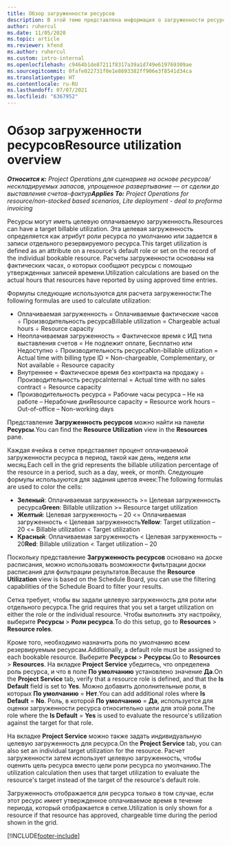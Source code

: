 ```yaml
---
title: Обзор загруженности ресурсов
description: В этой теме представлена информация о загруженности ресурсов в Project Operations.
author: ruhercul
ms.date: 11/05/2020
ms.topic: article
ms.reviewer: kfend
ms.author: ruhercul
ms.custom: intro-internal
ms.openlocfilehash: c9464b1de87211f8317a39a1d749e619769309ae
ms.sourcegitcommit: 0fafe022731f0e1e8693382ff906e3f8541d34ca
ms.translationtype: HT
ms.contentlocale: ru-RU
ms.lasthandoff: 07/07/2021
ms.locfileid: "6367952"
---
```

# <a name="resource-utilization-overview"></a><span data-ttu-id="620f3-103">Обзор загруженности ресурсов</span><span class="sxs-lookup"><span data-stu-id="620f3-103">Resource utilization overview</span></span>

<span data-ttu-id="620f3-104">_**Относится к:** Project Operations для сценариев на основе ресурсов/нескладируемых запасов, упрощенное развертывание — от сделки до выставления счетов-фактур_</span><span class="sxs-lookup"><span data-stu-id="620f3-104">_**Applies To:** Project Operations for resource/non-stocked based scenarios, Lite deployment - deal to proforma invoicing_</span></span>

<span data-ttu-id="620f3-105">Ресурсы могут иметь целевую оплачиваемую загруженность.</span><span class="sxs-lookup"><span data-stu-id="620f3-105">Resources can have a target billable utilization.</span></span> <span data-ttu-id="620f3-106">Эта целевая загруженность определяется как атрибут роли ресурса по умолчанию или задается в записи отдельного резервируемого ресурса.</span><span class="sxs-lookup"><span data-stu-id="620f3-106">This target utilization is defined as an attribute on a resource's default role or set on the record of the individual bookable resource.</span></span> <span data-ttu-id="620f3-107">Расчеты загруженности основаны на фактических часах, о которых сообщают ресурсы с помощью утвержденных записей времени.</span><span class="sxs-lookup"><span data-stu-id="620f3-107">Utilization calculations are based on the actual hours that resources have reported by using approved time entries.</span></span>

<span data-ttu-id="620f3-108">Формулы следующие используются для расчета загруженности:</span><span class="sxs-lookup"><span data-stu-id="620f3-108">The following formulas are used to calculate utilization:</span></span>

  - <span data-ttu-id="620f3-109">Оплачиваемая загруженность = Оплачиваемые фактические часов ÷ Производительность ресурса</span><span class="sxs-lookup"><span data-stu-id="620f3-109">Billable utilization = Chargeable actual hours ÷ Resource capacity</span></span>
  - <span data-ttu-id="620f3-110">Неоплачиваемая загруженность = Фактическое время с ИД типа выставления счетов = Не подлежит оплате, Бесплатно или Недоступно ÷ Производительность ресурса</span><span class="sxs-lookup"><span data-stu-id="620f3-110">Non-billable utilization = Actual time with billing type ID = Non-chargeable, Complementary, or Not available ÷ Resource capacity</span></span>
  - <span data-ttu-id="620f3-111">Внутреннее = Фактическое время без контракта на продажу ÷ Производительность ресурса</span><span class="sxs-lookup"><span data-stu-id="620f3-111">Internal = Actual time with no sales contract ÷ Resource capacity</span></span>
  - <span data-ttu-id="620f3-112">Производительность ресурса = Рабочие часы ресурса – Не на работе – Нерабочие дни</span><span class="sxs-lookup"><span data-stu-id="620f3-112">Resource capacity = Resource work hours – Out-of-office – Non-working days</span></span>

<span data-ttu-id="620f3-113">Представление **Загруженность ресурсов** можно найти на панели **Ресурсы**.</span><span class="sxs-lookup"><span data-stu-id="620f3-113">You can find the **Resource Utilization** view in the **Resources** pane.</span></span>

<span data-ttu-id="620f3-114">Каждая ячейка в сетке представляет процент оплачиваемой загруженности ресурса в период, такой как день, неделя или месяц.</span><span class="sxs-lookup"><span data-stu-id="620f3-114">Each cell in the grid represents the billable utilization percentage of the resource in a period, such as a day, week, or month.</span></span> <span data-ttu-id="620f3-115">Следующие формулы используются для задания цветов ячеек:</span><span class="sxs-lookup"><span data-stu-id="620f3-115">The following formulas are used to color the cells:</span></span>

  - <span data-ttu-id="620f3-116">**Зеленый**: Оплачиваемая загруженность >= Целевая загруженность ресурса</span><span class="sxs-lookup"><span data-stu-id="620f3-116">**Green**: Billable utilization >= Resource target utilization</span></span>
  - <span data-ttu-id="620f3-117">**Желтый**: Целевая загруженность – 20 <= Оплачиваемая загруженность < Целевая загруженность</span><span class="sxs-lookup"><span data-stu-id="620f3-117">**Yellow**: Target utilization – 20 <= Billable utilization < Target utilization</span></span>
  - <span data-ttu-id="620f3-118">**Красный**: Оплачиваемая загруженность < Целевая загруженность – 20</span><span class="sxs-lookup"><span data-stu-id="620f3-118">**Red**: Billable utilization < Target utilization – 20</span></span>

<span data-ttu-id="620f3-119">Поскольку представление **Загруженность ресурсов** основано на доске расписания, можно использовать возможности фильтрации доски расписания для фильтрации результатов.</span><span class="sxs-lookup"><span data-stu-id="620f3-119">Because the **Resource Utilization** view is based on the Schedule Board, you can use the filtering capabilities of the Schedule Board to filter your results.</span></span>

<span data-ttu-id="620f3-120">Сетка требует, чтобы вы задали целевую загруженность для роли или отдельного ресурса.</span><span class="sxs-lookup"><span data-stu-id="620f3-120">The grid requires that you set a target utilization on either the role or the individual resource.</span></span> <span data-ttu-id="620f3-121">Чтобы выполнить эту настройку, выберите **Ресурсы** > **Роли ресурса**.</span><span class="sxs-lookup"><span data-stu-id="620f3-121">To do this setup, go to **Resources** > **Resource roles**.</span></span>

<span data-ttu-id="620f3-122">Кроме того, необходимо назначить роль по умолчанию всем резервируемым ресурсам.</span><span class="sxs-lookup"><span data-stu-id="620f3-122">Additionally, a default role must be assigned to each bookable resource.</span></span> <span data-ttu-id="620f3-123">Выберите **Ресурсы** > **Ресурсы**.</span><span class="sxs-lookup"><span data-stu-id="620f3-123">Go to **Resources** > **Resources**.</span></span> <span data-ttu-id="620f3-124">На вкладке **Project Service** убедитесь, что определена роль ресурса, и что в поле **По умолчанию** установлено значение **Да**.</span><span class="sxs-lookup"><span data-stu-id="620f3-124">On the **Project Service** tab, verify that a resource role is defined, and that the **Is Default** field is set to **Yes**.</span></span> <span data-ttu-id="620f3-125">Можно добавить дополнительные роли, в которых **По умолчанию** = **Нет**.</span><span class="sxs-lookup"><span data-stu-id="620f3-125">You can add additional roles where **Is Default** = **No**.</span></span> <span data-ttu-id="620f3-126">Роль, в которой **По умолчанию** = **Да**, используется для оценки загруженности ресурса относительно цели для этой роли.</span><span class="sxs-lookup"><span data-stu-id="620f3-126">The role where the **Is Default** = **Yes** is used to evaluate the resource's utilization against the target for that role.</span></span>

<span data-ttu-id="620f3-127">На вкладке **Project Service** можно также задать индивидуальную целевую загруженность для ресурса.</span><span class="sxs-lookup"><span data-stu-id="620f3-127">On the **Project Service** tab, you can also set an individual target utilization for the resource.</span></span> <span data-ttu-id="620f3-128">Расчет загруженности затем использует целевую загруженность, чтобы оценить цель ресурса вместо цели роли ресурса по умолчанию.</span><span class="sxs-lookup"><span data-stu-id="620f3-128">The utilization calculation then uses that target utilization to evaluate the resource's target instead of the target of the resource's default role.</span></span>

<span data-ttu-id="620f3-129">Загруженность отображается для ресурса только в том случае, если этот ресурс имеет утвержденное оплачиваемое время в течение периода, который отображается в сетке.</span><span class="sxs-lookup"><span data-stu-id="620f3-129">Utilization is only shown for a resource if that resource has approved, chargeable time during the period shown in the grid.</span></span>


[!INCLUDE[footer-include](../includes/footer-banner.md)]